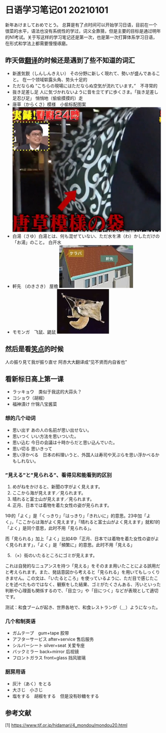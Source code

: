 # 日语学习笔记01 20210101

新年あけましておめでとう。
总算是有了点时间可以开始学习日语，目前在一个很菜的水平，语法也没有系统性的学过，词义全靠猜，但是主要的目标是通过明年的N1考试。关于写这样的学习笔记还是第一次，也是第一次打算体系学习日语，在形式和学法上都需要慢慢琢磨。

## 昨天做[翻译](https://www.bilibili.com/video/BV1Ap4y1B7NE)的时候还是遇到了些不知道的词汇

+ 新進気鋭（しんしんきえい） その分野に新しく現れて、勢いが盛んであること。 在一个领域崭露头角、势头十足的
+ ただならぬ “こちらの現場にはただならぬ空気が流れています。”　不寻常的
+ 抜き足差し足  人に気づかれないように音を立てずに歩くさま。「抜き足差し足忍び足」 悄悄地（偷偷摸摸的）走
+ 唐草（からくさ）模様　小偷标配图案 ![唐草](https://github.com/UKMeng/Language-learning-notes/blob/main/Japanese/img/01/1.jpg)
+ 白湯（さゆ）白湯とは、何も混ぜていない、ただ水を沸（わ）かしただけの「お湯」のこと。 白开水
+ 軒先 （のきさき） 屋檐 ![x](https://github.com/UKMeng/Language-learning-notes/blob/main/Japanese/img/01/2.jpg)
+ モモンガ　飞鼠、鼯鼠 ![x](https://github.com/UKMeng/Language-learning-notes/blob/main/Japanese/img/01/3.jpg)

## 然后是看[笑点](https://www.bilibili.com/video/BV1Uy4y1e7ov)的时候 

人の振り見て我が振り直せ 阿赤大大翻译成“见不贤而内自省也”

## 看新标日高上第一课

+ ラッキョウ　类似于我这的大蒜头？
+ コショウ（胡椒）
+ 福神漬け 什锦八宝酱菜

### 想的几个动词

+ 思い出す    あの人の名前が思い出せない。
+ 思いつく    いい方法を思いついた。
+ 思い込む    今日の会議は十時からだと思い込んでいた。
+ 思い切る    思いきって
+ 思い浮かべる　日本の料理いうと、外国人は寿司や天ぷらを思い浮かべるかもしれない。

### ”見える”と”見られる”、看得见和能看到的区别

1. めがねをかけると、新聞の字がよく見えます。
2. ここから海が見えます／見られます。
3. 晴れると富士山が見えます／見られます。
4. 正月、日本では着物を着た女性の姿が見られます。

1中的「よく」是「くっきり」「はっきり」「きれいに」的意思。23中加「よく」，「ここからは海がよく見えます」「晴れると富士山がよく見えます」就和1的「よく」是同个意思，此时不用「見られる」。

而「見られる」加上「よく」比如4中「正月、日本では着物を着た女性の姿がよく見られます」，「よく」是「頻繁に」的意思。此时不用「見える」

5. （×）街のいたるところにゴミが見えます。

これは自発的なニュアンスを持つ「見える」をそのまま用いたことによる誤用だと考えられます。また、発話意図から考えると「見られる」を用いてもしっくりきません。この文は、「いたるところ」を使っているように、ただ目で感じたことを述べたものではなく、観察をした結果、ゴミがたくさんある、汚いといった判断や心理面も関係するので、「目立つ」や「目につく」などが表現として適切です。

测试：和食ブームが起き、世界各地で、和食レストランが（＿）ようになった。

### 几个和制英语

+ ガムテープ　gum+tape  胶带
+ アフターサービス after+service 售后服务
+ シルバーシート silver+seat 关爱专座
+ バックミラー    back+mirror  后视镜
+ フロントガラス   front+glass 挡风玻璃

### 厨房用语

+ 灰汁（あく）をとる
+ 大さじ　小さじ
+ 塩をする　胡椒をする　但是没有砂糖をする

## 参考文献

[1] https://www.tjf.or.jp/hidamari/4_mondou/mondou20.html